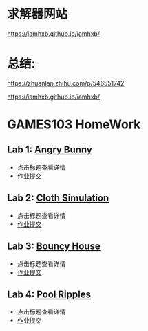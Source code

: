 # 求解器网站

https://iamhxb.github.io/iamhxb/

# 总结:

https://zhuanlan.zhihu.com/p/546551742

https://iamhxb.github.io/iamhxb/

# GAMES103 HomeWork 

## Lab 1: [Angry Bunny](./HW1/) 

- 点击标题查看详情
- [作业提交](http://www.smartchair.org/GAMES103)

## Lab 2: [Cloth Simulation](./HW2/) 

- 点击标题查看详情
- [作业提交](http://www.smartchair.org/GAMES103)

## Lab 3: [Bouncy House](./HW3/) 

- 点击标题查看详情
- [作业提交](http://www.smartchair.org/GAMES103)

## Lab 4: [Pool Ripples](./HW4/) 

- 点击标题查看详情
- [作业提交](http://www.smartchair.org/GAMES103)


